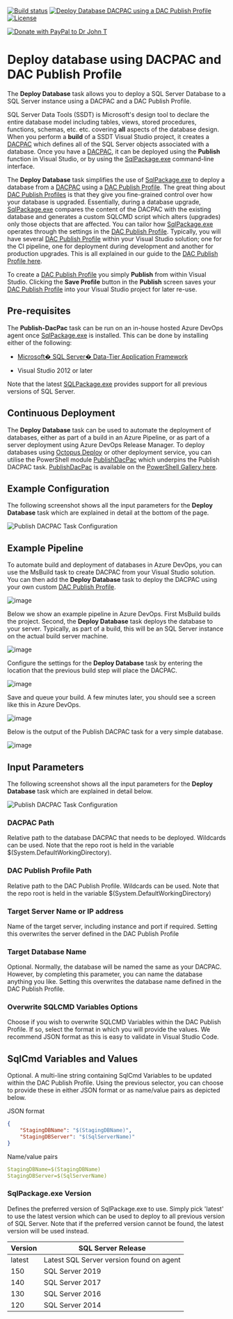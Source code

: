 [![Build status](https://dev.azure.com/drjohnt/AzureDevOpsExtensionsForSqlServer/_apis/build/status/AzureDevOpsExtensionsForSqlServer-CI)](https://dev.azure.com/drjohnt/AzureDevOpsExtensionsForSqlServer/_build/latest?definitionId=6)
[![Deploy Database DACPAC using a DAC Publish Profile](https://img.shields.io/visual-studio-marketplace/v/DrJohnExtensions.DeployDatabase.svg)](https://marketplace.visualstudio.com/items?itemName=DrJohnExtensions.DeployDatabase)
[![License](https://img.shields.io/github/license/mashape/apistatus.svg)](https://github.com/DrJohnT/AzureDevOpsExtensionsForSqlServer/blob/master/LICENSE)

[![Donate with PayPal to Dr John T](images/donate.png)](https://paypal.me/drjohnt)

# Deploy database using DACPAC and DAC Publish Profile

The **Deploy Database** task allows you to deploy a SQL Server Database to a SQL Server instance using a DACPAC and a DAC Publish Profile.

SQL Server Data Tools (SSDT) is Microsoft's design tool to declare the entire database model including tables, views, stored procedures, functions, schemas, etc. etc. covering **all** aspects of the database design.  When you perform a **build** of a SSDT Visual Studio project, it creates a [DACPAC](https://msdn.microsoft.com/en-IN/library/ee210546.aspx) which defines all of the SQL Server objects associated with a database.  Once you have a [DACPAC](https://msdn.microsoft.com/en-IN/library/ee210546.aspx), it can be deployed using the **Publish** function in Visual Studio, or by using the [SqlPackage.exe](https://docs.microsoft.com/en-us/sql/tools/sqlpackage) command-line interface.

The **Deploy Database** task simplifies the use of [SqlPackage.exe](https://docs.microsoft.com/en-us/sql/tools/sqlpackage) to deploy a database from a [DACPAC](https://msdn.microsoft.com/en-IN/library/ee210546.aspx) using a [DAC Publish Profile](https://github.com/DrJohnT/AzureDevOpsExtensionsForSqlServer/wiki/DAC-Publish-Profile).  The great thing about [DAC Publish Profiles](https://github.com/DrJohnT/AzureDevOpsExtensionsForSqlServer/wiki/DAC-Publish-Profile) is that they give you fine-grained control over how your database is upgraded.  Essentially, during a database upgrade, [SqlPackage.exe](https://docs.microsoft.com/en-us/sql/tools/sqlpackage) compares the content of the DACPAC with the existing database and generates a custom SQLCMD script which alters (upgrades) only those objects that are affected.  You can tailor how [SqlPackage.exe](https://docs.microsoft.com/en-us/sql/tools/sqlpackage) operates through the settings in the [DAC Publish Profile](https://github.com/DrJohnT/AzureDevOpsExtensionsForSqlServer/wiki/DAC-Publish-Profile). Typically, you will have several [DAC Publish Profile](https://github.com/DrJohnT/AzureDevOpsExtensionsForSqlServer/wiki/DAC-Publish-Profile) within your Visual Studio solution; one for the CI pipeline, one for deployment during development and another for production upgrades.  This is all explained in our guide to the [DAC Publish Profile here](https://github.com/DrJohnT/AzureDevOpsExtensionsForSqlServer/wiki/DAC-Publish-Profile).

To create a [DAC Publish Profile](https://github.com/DrJohnT/AzureDevOpsExtensionsForSqlServer/wiki/DAC-Publish-Profile) you simply **Publish** from within Visual Studio.  Clicking the **Save Profile** button in the **Publish** screen saves your [DAC Publish Profile](https://github.com/DrJohnT/AzureDevOpsExtensionsForSqlServer/wiki/DAC-Publish-Profile) into your Visual Studio project for later re-use.

## Pre-requisites

The **Publish-DacPac** task can be run on an in-house hosted Azure DevOps agent once [SqlPackage.exe](https://docs.microsoft.com/en-us/sql/tools/sqlpackage) is installed.  This can be done by installing either of the following:

* [Microsoft� SQL Server� Data-Tier Application Framework](https://docs.microsoft.com/en-us/sql/tools/sqlpackage-download)

* Visual Studio 2012 or later

Note that the latest [SQLPackage.exe](https://docs.microsoft.com/en-us/sql/tools/sqlpackage-download) provides support for all previous versions of SQL Server.

## Continuous Deployment

The **Deploy Database** task can be used to automate the deployment of databases, either as part of a build in an Azure Pipeline, or as part of a server deployment using Azure DevOps Release Manager.  To deploy databases using [Octopus Deploy](https://octopus.com/) or other deployment service, you can utilise the PowerShell module [PublishDacPac](https://github.com/DrJohnT/PublishDacPac/) which underpins the Publish DACPAC task.  [PublishDacPac](https://github.com/DrJohnT/PublishDacPac/) is available on the [PowerShell Gallery here](https://www.powershellgallery.com/packages/PublishDacPac/).

## Example Configuration

The following screenshot shows all the input parameters for the **Deploy Database** task which are explained in detail at the bottom of the page.

![Publish DACPAC Task Configuration](images/PublishDacPac-SqlCmdVariables-MultilineTextInput.png "Publish DACPAC Task Configuration")

## Example Pipeline

To automate build and deployment of databases in Azure DevOps, you can use the MsBuild task to create DACPAC from your Visual Studio solution.  You can then add the **Deploy Database** task to deploy the DACPAC using your own custom [DAC Publish Profile](https://github.com/DrJohnT/AzureDevOpsExtensionsForSqlServer/wiki/DAC-Publish-Profile).

![image](images/ExamplePipelineSelectPublishDacPacTask.png "Add the Publish DACPAC task")

Below we show an example pipeline in Azure DevOps.  First MsBuild builds the project.  Second, the **Deploy Database** task deploys the database to your server.  Typically, as part of a build, this will be an SQL Server instance on the actual build server machine.

![image](images/ExamplePipeline01.png "Example Pipeline - Initial two tasks")

Configure the settings for the **Deploy Database** task by entering the location that the previous build step will place the DACPAC.

![image](images/ExamplePipeline05.png "Example Pipeline - Publish DACPAC settings")

Save and queue your build. A few minutes later, you should see a screen like this in Azure DevOps.

![image](images/ExamplePipeline11SucessfulBuild.png "Example Pipeline - Successful build")

Below is the output of the Publish DACPAC task for a very simple database.

![image](images/ExamplePipeline10BuildReport.png "Example Pipeline - Publish DACPAC Build Report")

## Input Parameters

The following screenshot shows all the input parameters for the **Deploy Database** task which are explained in detail below.

![Publish DACPAC Task Configuration](images/PublishDacPac-SqlCmdVariables-MultilineTextInput.png "Publish DACPAC Task Configuration")

### DACPAC Path
Relative path to the database DACPAC that needs to be deployed.  Wildcards can be used.  Note that the repo root is held in the variable $(System.DefaultWorkingDirectory).

### DAC Publish Profile Path
Relative path to the DAC Publish Profile.  Wildcards can be used.  Note that the repo root is held in the variable $(System.DefaultWorkingDirectory)

### Target Server Name or IP address
Name of the target server, including instance and port if required.  Setting this overwrites the server defined in the DAC Publish Profile

### Target Database Name
Optional. Normally, the database will be named the same as your DACPAC.  However, by completing this parameter, you can name the database anything you like.
Setting this overwrites the database name defined in the DAC Publish Profile.

### Overwrite SQLCMD Variables Options
Choose if you wish to overwrite SQLCMD Variables within the DAC Publish Profile.  If so, select the format in which you will provide the values.
We recommend JSON format as this is easy to validate in Visual Studio Code.

## SqlCmd Variables and Values
Optional.  A multi-line string containing SqlCmd Variables to be updated within the DAC Publish Profile. Using the previous selector, you can choose to provide these in either JSON format or as name/value pairs as depicted below.

JSON format
```json
{
    "StagingDBName": "$(StagingDBName)",
    "StagingDBServer": "$(SqlServerName)"
}
```

Name/value pairs
```yaml
StagingDBName=$(StagingDBName)
StagingDBServer=$(SqlServerName)
```

### SqlPackage.exe Version
Defines the preferred version of SqlPackage.exe to use.  Simply pick 'latest' to use the latest version which can be used to deploy to all previous version of SQL Server.  Note that if the preferred version cannot be found, the latest version will be used instead.

|Version|SQL Server Release|
|-------|------------------|
|latest|Latest SQL Server version found on agent|
|150|SQL Server 2019|
|140|SQL Server 2017|
|130|SQL Server 2016|
|120|SQL Server 2014|